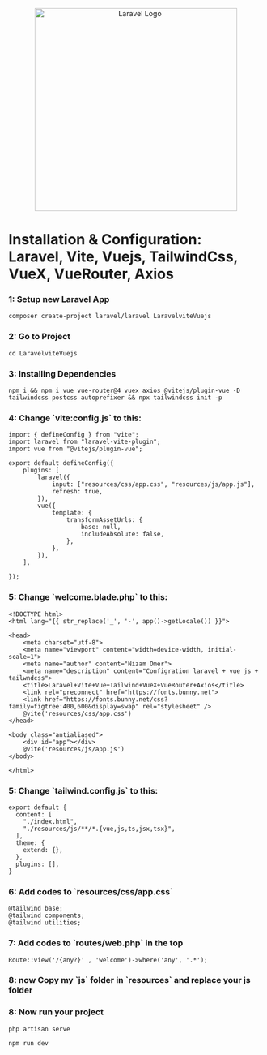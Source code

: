 <p align="center"><a href="https://laravel.com" target="_blank"><img src="https://raw.githubusercontent.com/laravel/art/master/logo-lockup/5%20SVG/2%20CMYK/1%20Full%20Color/laravel-logolockup-cmyk-red.svg" width="400" alt="Laravel Logo"></a></p>
<h1>Installation & Configuration: <br> Laravel, Vite, Vuejs, TailwindCss, VueX, VueRouter, Axios</h1>

<h3>1: Setup new Laravel App</h3>

```
composer create-project laravel/laravel LaravelviteVuejs
```

<h3>2: Go to Project </h3>

```
cd LaravelviteVuejs
```
<h3>3: Installing Dependencies </h3>

```
npm i && npm i vue vue-router@4 vuex axios @vitejs/plugin-vue -D tailwindcss postcss autoprefixer && npx tailwindcss init -p
```
<h3>4: Change `vite:config.js` to this: </h3>

```
import { defineConfig } from "vite";
import laravel from "laravel-vite-plugin";
import vue from "@vitejs/plugin-vue";

export default defineConfig({
    plugins: [
        laravel({
            input: ["resources/css/app.css", "resources/js/app.js"],
            refresh: true,
        }),
        vue({
            template: {
                transformAssetUrls: {
                    base: null,
                    includeAbsolute: false,
                },
            },
        }),
    ],

});
```

<h3>5: Change `welcome.blade.php` to this:</h3>

```
<!DOCTYPE html>
<html lang="{{ str_replace('_', '-', app()->getLocale()) }}">

<head>
    <meta charset="utf-8">
    <meta name="viewport" content="width=device-width, initial-scale=1">
    <meta name="author" content="Nizam Omer">
    <meta name="description" content="Configration laravel + vue js + tailwndcss">
    <title>Laravel+Vite+Vue+Tailwind+VueX+VueRouter+Axios</title>
    <link rel="preconnect" href="https://fonts.bunny.net">
    <link href="https://fonts.bunny.net/css?family=figtree:400,600&display=swap" rel="stylesheet" />
    @vite('resources/css/app.css')
</head>

<body class="antialiased">
    <div id="app"></div>
    @vite('resources/js/app.js')
</body>

</html>

```
<h3>5: Change `tailwind.config.js` to this: </h3>

```
export default {
  content: [
    "./index.html",
    "./resources/js/**/*.{vue,js,ts,jsx,tsx}",
  ],
  theme: {
    extend: {},
  },
  plugins: [],
}

```
<h3>6: Add codes to `resources/css/app.css`  </h3>

```
@tailwind base;
@tailwind components;
@tailwind utilities;
```
<h3>7: Add codes to `routes/web.php` in the top  </h3>

```
Route::view('/{any?}' , 'welcome')->where('any', '.*');
```

<h3>8: now Copy my `js` folder in `resources` and replace your js folder  </h3>
<h3>8: Now run your project </h3>

```
php artisan serve
```
```
npm run dev
```
